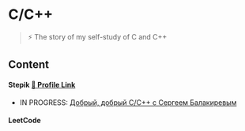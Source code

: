 # C/C++

>⚡ The story of my self-study of C and C++

## Content
#### Stepik [🔗 Profile Link](https://stepik.org/users/527090687/profile)

- IN PROGRESS: [Добрый, добрый C/C++ с Сергеем Балакиревым](cpp_study/stepik/193691/README.md)

#### LeetCode